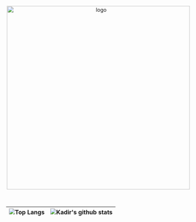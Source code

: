 <p align="center" >
  <img src="https://github.com/InceStudio/InceStudio/blob/master/RGB_AI.png"  alt="logo" width=500px>
</p>



<br>

| ![Top Langs](https://github-readme-stats.vercel.app/api/top-langs/?username=igamedevi&hide_langs_below=1&hide_border=true&hide=html,java,shaderlab,hlsl,c%23&langs_count=7&show_icons=true&title_color=0A84FF&icon_color=3080ed&text_color=000000&bg_color=120,FBFDFF,DEE4F1)| ![Kadir's github stats](https://github-readme-stats.vercel.app/api/?username=igamedevi&show_icons=true&title_color=0A84FF&icon_color=3080ed&text_color=000000&bg_color=120,FBFDFF,DEE4F1&hide_border=true&count_private=true) |
|------------------------------------------------------------------------------------------------------------|------------------------------------------------------------------------------------------------------------------------------------------------------------------------------------------------------------------|



